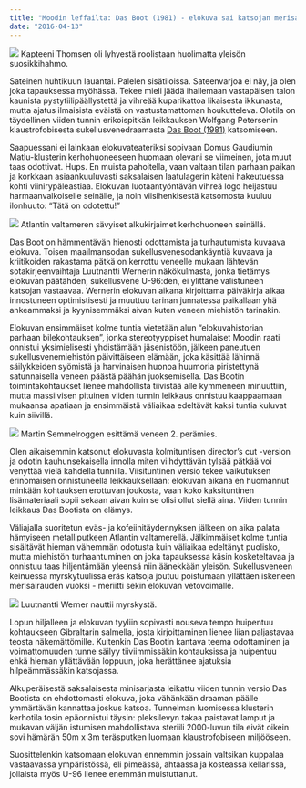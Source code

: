 ```yaml
---
title: "Moodin leffailta: Das Boot (1981) - elokuva sai katsojan merisairaaksi"
date: "2016-04-13"
---
```


![](https://scontent-arn2-1.xx.fbcdn.net/hphotos-xfp1/v/t1.0-9/12932930_10209214823985110_8593608073755945693_n.jpg?oh=429d28e7cea123ef86a00e2ebb988b5a&oe=57C01BEC) Kapteeni Thomsen oli lyhyestä roolistaan huolimatta yleisön suosikkihahmo.

Sateinen huhtikuun lauantai. Palelen sisätiloissa. Sateenvarjoa ei näy, ja olen joka tapauksessa myöhässä. Tekee mieli jäädä ihailemaan vastapäisen talon kaunista pystytiilipäällystettä ja vihreää kuparikattoa likaisesta ikkunasta, mutta ajatus ilmaisista eväistä on vastustamattoman houkutteleva. Olotila on täydellinen viiden tunnin erikoispitkän leikkauksen Wolfgang Petersenin klaustrofobisesta sukellusvenedraamasta [Das Boot (1981)](http://www.imdb.com/title/tt0082096/) katsomiseen.

Saapuessani ei lainkaan elokuvateateriksi sopivaan Domus Gaudiumin Matlu-klusterin kerhohuoneeseen huomaan olevani se viimeinen, jota muut taas odottivat. Hups. En muista pahoitella, vaan valtaan tilan parhaan paikan ja korkkaan asiaankuuluvasti saksalaisen laatulagerin käteni hakeutuessa kohti viinirypäleastiaa. Elokuvan luotaantyöntävän vihreä logo heijastuu harmaanvalkoiselle seinälle, ja noin viisihenkisestä katsomosta kuuluu ilonhuuto: “Tätä on odotettu!”

![](http://i.imgur.com/upGxUhQ.jpg) Atlantin valtameren sävyiset alkukirjaimet kerhohuoneen seinällä.

Das Boot on hämmentävän hienosti odottamista ja turhautumista kuvaava elokuva. Toisen maailmansodan sukellusvenesodankäyntiä kuvaava ja kriitikoiden rakastama pätkä on kerrottu veneelle mukaan lähtevän sotakirjeenvaihtaja Luutnantti Wernerin näkökulmasta, jonka tietämys elokuvan päätähden, sukellusvene U-96:den, ei ylittäne valistuneen katsojan vastaavaa. Wernerin elokuvan aikana kirjoittama päiväkirja alkaa innostuneen optimistisesti ja muuttuu tarinan junnatessa paikallaan yhä ankeammaksi ja kyynisemmäksi aivan kuten veneen miehistön tarinakin.

Elokuvan ensimmäiset kolme tuntia vietetään alun “elokuvahistorian parhaan bilekohtauksen”, jonka stereotyyppiset humalaiset Moodin raati onnistui yksimielisesti yhdistämään jäsenistöön, jälkeen paneutuen sukellusvenemiehistön päivittäiseen elämään, joka käsittää lähinnä säilykkeiden syömistä ja harvinaisen huonoa huumoria piristettynä satunnaisella veneen päästä päähän juoksemisella. Das Bootin toimintakohtaukset lienee mahdollista tiivistää alle kymmeneen minuuttiin, mutta massiivisen pituinen viiden tunnin leikkaus onnistuu kaappaamaan mukaansa apatiaan ja ensimmäistä väliaikaa edeltävät kaksi tuntia kuluvat kuin siivillä.

![](http://i.imgur.com/eXoS4Vk.jpg) Martin Semmelroggen esittämä veneen 2. perämies.

Olen aikaisemmin katsonut elokuvasta kolmituntisen director’s cut -version ja odotin kauhunsekaisella innolla miten viihdyttävän tylsää pätkää voi venyttää vielä kahdella tunnilla. Viisituntinen versio tekee vaikutuksen erinomaisen onnistuneella leikkauksellaan: elokuvan aikana en huomannut minkään kohtauksen erottuvan joukosta, vaan koko kaksituntinen lisämateriaali sopii sekaan aivan kuin se olisi ollut siellä aina. Viiden tunnin leikkaus Das Bootista on elämys.

Väliajalla suoritetun eväs- ja kofeiinitäydennyksen jälkeen on aika palata hämyiseen metalliputkeen Atlantin valtamerellä. Jälkimmäiset kolme tuntia sisältävät hieman vähemmän odotusta kuin väliaikaa edeltänyt puolisko, mutta miehistön turhaantuminen on joka tapauksessa käsin kosketeltavaa ja onnistuu taas hiljentämään yleensä niin äänekkään yleisön. Sukellusveneen keinuessa myrskytuulissa eräs katsoja joutuu poistumaan yllättäen iskeneen merisairauden vuoksi - meriitti sekin elokuvan vetovoimalle.

![](https://scontent-arn2-1.xx.fbcdn.net/hphotos-xpf1/v/t1.0-9/q86/s851x315/12321705_10209190974668892_247958379287757867_n.jpg?oh=7bdf4530d710962858ca55b314455555&oe=57B741CE) Luutnantti Werner nauttii myrskystä.

Lopun hiljalleen ja elokuvan tyyliin sopivasti nouseva tempo huipentuu kohtaukseen Gibraltarin salmella, josta kirjoittaminen lienee liian paljastavaa teosta näkemättömille. Kuitenkin Das Bootin kantava teema odottaminen ja voimattomuuden tunne säilyy tiiviimmissäkin kohtauksissa ja huipentuu ehkä hieman yllättävään loppuun, joka herättänee ajatuksia hilpeämmässäkin katsojassa.

Alkuperäisestä saksalaisesta minisarjasta leikattu viiden tunnin versio Das Bootista on ehdottomasti elokuva, joka vähänkään draaman päälle ymmärtävän kannattaa joskus katsoa. Tunnelman luomisessa klusterin kerhotila tosin epäonnistui täysin: pleksilevyn takaa paistavat lamput ja mukavan väljän istumisen mahdollistava steriili 2000-luvun tila eivät oikein sovi hämärän 50m x 3m teräsputken luomaan klaustrofobiseen miljööseen.

Suosittelenkin katsomaan elokuvan ennemmin jossain valtsikan kuppalaa vastaavassa ympäristössä, eli pimeässä, ahtaassa ja kosteassa kellarissa, jollaista myös U-96 lienee enemmän muistuttanut.
